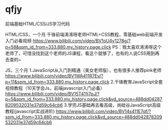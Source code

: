 # qfjy
前端基础HTML/CSS/JS学习代码

HTML/CSS，一个月
千锋前端浠浠呀老师HTML+CSS教程，零基础web前端开发入门必看视频
https://www.bilibili.com/video/BV1oU4y1278g/?p=58&spm_id_from=333.880.my_history.page.click
PS：我太喜欢浠浠呀这个老师了，可惜没找到这个老师的JS课程，看这个就够了，也有的人说CSS用到再去查的~

JS，三个月
1.JavaScript从入门到精通（美女老师版），也有很多人推荐pink老师
https://www.bilibili.com/video/BV1WA411R7Ev/?p=11&spm_id_from=333.880.my_history.page.click
2.千锋教育JavaScript全套视频教程（10天学会Js，前端javascript入门必备）
https://www.bilibili.com/video/BV15T411j7pJ/?p=5&spm_id_from=333.880.my_history.page.click&vd_source=488dd042878209532031e37d59c64cb6
3.学完JS基础再去看高级，尚硅谷JavaScript高级教程(javascript实战进阶)
https://www.bilibili.com/video/BV14s411E7qf/?spm_id_from=333.880.my_history.page.click&vd_source=488dd042878209532031e37d59c64cb6
